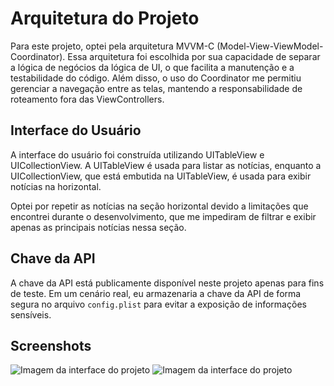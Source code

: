 <h1>Arquitetura do Projeto</h1>

<p>Para este projeto, optei pela arquitetura MVVM-C (Model-View-ViewModel-Coordinator). Essa arquitetura foi escolhida por sua capacidade de separar a lógica de negócios da lógica de UI, o que facilita a manutenção e a testabilidade do código. Além disso, o uso do Coordinator me permitiu gerenciar a navegação entre as telas, mantendo a responsabilidade de roteamento fora das ViewControllers.</p>

<h2>Interface do Usuário</h2>

<p>A interface do usuário foi construída utilizando UITableView e UICollectionView. A UITableView é usada para listar as notícias, enquanto a UICollectionView, que está embutida na UITableView, é usada para exibir notícias na horizontal.</p>

<p>Optei por repetir as notícias na seção horizontal devido a limitações que encontrei durante o desenvolvimento, que me impediram de filtrar e exibir apenas as principais notícias nessa seção.</p>

<h2>Chave da API</h2>

<p>A chave da API está publicamente disponível neste projeto apenas para fins de teste. Em um cenário real, eu armazenaria a chave da API de forma segura no arquivo <code>config.plist</code> para evitar a exposição de informações sensíveis.</p>

<h2>Screenshots</h2>

<img src="https://github.com/FilipeIlunga/NewsChallenge/assets/45888235/1d2f816e-f9ab-49bb-b637-67410a8886bf" alt="Imagem da interface do projeto">
<img src="https://github.com/FilipeIlunga/NewsChallenge/assets/45888235/0f1cda28-fdfe-4f04-93cd-d17d931ea7dd" alt="Imagem da interface do projeto">
